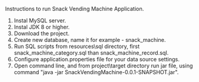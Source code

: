 
Instructions to run Snack Vending Machine Application.

1. Instal MySQL server.
2. Instal JDK 8 or higher.
3. Download the project.
4. Create new database, name it for example - snack_machine.  
5. Run SQL scripts from resources\sql directory, first snack_machine_category.sql than snack_machine_record.sql.
6. Configure application.properties file for your data source settings.
7. Open command line, and from project\target directory run jar file, using command "java -jar SnackVendingMachine-0.0.1-SNAPSHOT.jar".